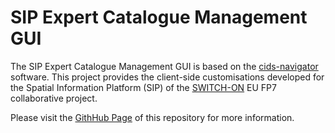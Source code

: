 SIP Expert Catalogue Management GUI
====================

The SIP Expert Catalogue Management GUI is based on the [cids-navigator](https://github.com/cismet/cids-navigator) software. This project provides the client-side customisations developed for the Spatial Information Platform (SIP) of the [SWITCH-ON](http://www.water-switch-on.eu/) EU FP7 collaborative project.

Please visit the [GithHub Page](http://switchonproject.github.io/cids-custom-switchon/) of this repository for more information.
